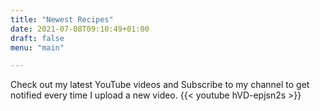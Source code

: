```yaml
---
title: "Newest Recipes"
date: 2021-07-08T09:10:49+01:00
draft: false
menu: "main"

---
```

Check out my latest YouTube videos and Subscribe to my channel to get notified every time I upload a new video.
{{< youtube hVD-epjsn2s >}}

